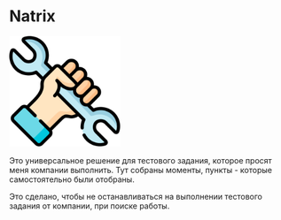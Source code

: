 # Natrix

<img src="wrench.svg" height=200px>

Это универсальное решение для тестового задания, которое просят меня компании выполнить. 
Тут собраны моменты, пункты - которые самостоятельно были отобраны.


Это сделано, чтобы не останавливаться на выполнении тестового задания от компании, при поиске работы. 
